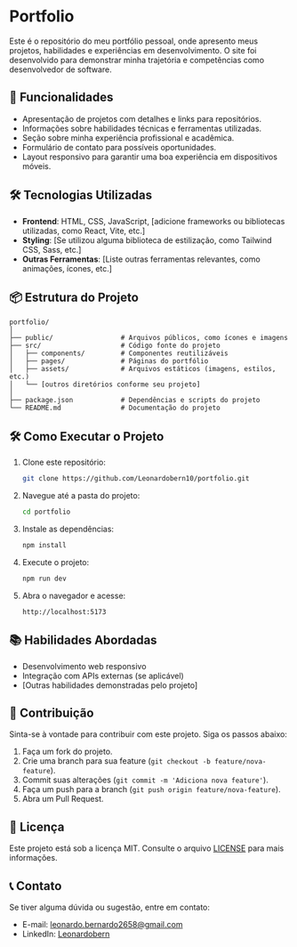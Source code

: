 # Portfolio

Este é o repositório do meu portfólio pessoal, onde apresento meus projetos, habilidades e experiências em desenvolvimento. O site foi desenvolvido para demonstrar minha trajetória e competências como desenvolvedor de software.

## 🚀 Funcionalidades

- Apresentação de projetos com detalhes e links para repositórios.
- Informações sobre habilidades técnicas e ferramentas utilizadas.
- Seção sobre minha experiência profissional e acadêmica.
- Formulário de contato para possíveis oportunidades.
- Layout responsivo para garantir uma boa experiência em dispositivos móveis.

## 🛠️ Tecnologias Utilizadas

- **Frontend**: HTML, CSS, JavaScript, [adicione frameworks ou bibliotecas utilizadas, como React, Vite, etc.]
- **Styling**: [Se utilizou alguma biblioteca de estilização, como Tailwind CSS, Sass, etc.]
- **Outras Ferramentas**: [Liste outras ferramentas relevantes, como animações, ícones, etc.]

## 📦 Estrutura do Projeto

```
portfolio/
│
├── public/                 # Arquivos públicos, como ícones e imagens
├── src/                    # Código fonte do projeto
│   ├── components/         # Componentes reutilizáveis
│   ├── pages/              # Páginas do portfólio
│   ├── assets/             # Arquivos estáticos (imagens, estilos, etc.)
│   └── [outros diretórios conforme seu projeto]
│
├── package.json            # Dependências e scripts do projeto
└── README.md               # Documentação do projeto
```

## 🛠️ Como Executar o Projeto

1. Clone este repositório:
    ```bash
    git clone https://github.com/Leonardobern10/portfolio.git
    ```
2. Navegue até a pasta do projeto:
    ```bash
    cd portfolio
    ```
3. Instale as dependências:
    ```bash
    npm install
    ```
4. Execute o projeto:
    ```bash
    npm run dev
    ```
5. Abra o navegador e acesse:
    ```
    http://localhost:5173
    ```

## 📚 Habilidades Abordadas

- Desenvolvimento web responsivo
- Integração com APIs externas (se aplicável)
- [Outras habilidades demonstradas pelo projeto]

## 🤝 Contribuição

Sinta-se à vontade para contribuir com este projeto. Siga os passos abaixo:

1. Faça um fork do projeto.
2. Crie uma branch para sua feature (`git checkout -b feature/nova-feature`).
3. Commit suas alterações (`git commit -m 'Adiciona nova feature'`).
4. Faça um push para a branch (`git push origin feature/nova-feature`).
5. Abra um Pull Request.

## 📝 Licença

Este projeto está sob a licença MIT. Consulte o arquivo [LICENSE](LICENSE) para mais informações.

## 📞 Contato

Se tiver alguma dúvida ou sugestão, entre em contato:
- E-mail: [leonardo.bernardo2658@gmail.com](mailto:leonardo.bernardo2658@gmail.com)
- LinkedIn: [Leonardobern](https://linkedin.com/in/leonardo-bern)
